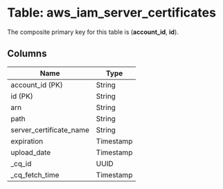 # Table: aws_iam_server_certificates


The composite primary key for this table is (**account_id**, **id**).


## Columns
| Name          | Type          |
| ------------- | ------------- |
|account_id (PK)|String|
|id (PK)|String|
|arn|String|
|path|String|
|server_certificate_name|String|
|expiration|Timestamp|
|upload_date|Timestamp|
|_cq_id|UUID|
|_cq_fetch_time|Timestamp|